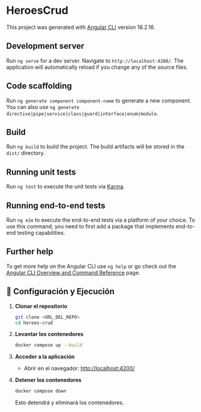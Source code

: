 # HeroesCrud

This project was generated with [Angular CLI](https://github.com/angular/angular-cli) version 18.2.16.

## Development server

Run `ng serve` for a dev server. Navigate to `http://localhost:4200/`. The application will automatically reload if you change any of the source files.

## Code scaffolding

Run `ng generate component component-name` to generate a new component. You can also use `ng generate directive|pipe|service|class|guard|interface|enum|module`.

## Build

Run `ng build` to build the project. The build artifacts will be stored in the `dist/` directory.

## Running unit tests

Run `ng test` to execute the unit tests via [Karma](https://karma-runner.github.io).

## Running end-to-end tests

Run `ng e2e` to execute the end-to-end tests via a platform of your choice. To use this command, you need to first add a package that implements end-to-end testing capabilities.

## Further help

To get more help on the Angular CLI use `ng help` or go check out the [Angular CLI Overview and Command Reference](https://angular.dev/tools/cli) page.

## 🔧 Configuración y Ejecución

1. **Clonar el repositorio**

   ```bash
   git clone <URL_DEL_REPO>
   cd heroes-crud
   ```

2. **Levantar los contenedores**

   ```bash
   docker compose up --build
   ```

3. **Acceder a la aplicación**

   - Abrir en el navegador: [http://localhost:4200/](http://localhost:4200/)

4. **Detener los contenedores**
   ```bash
   docker compose down
   ```
   Esto detendrá y eliminará los contenedores.
